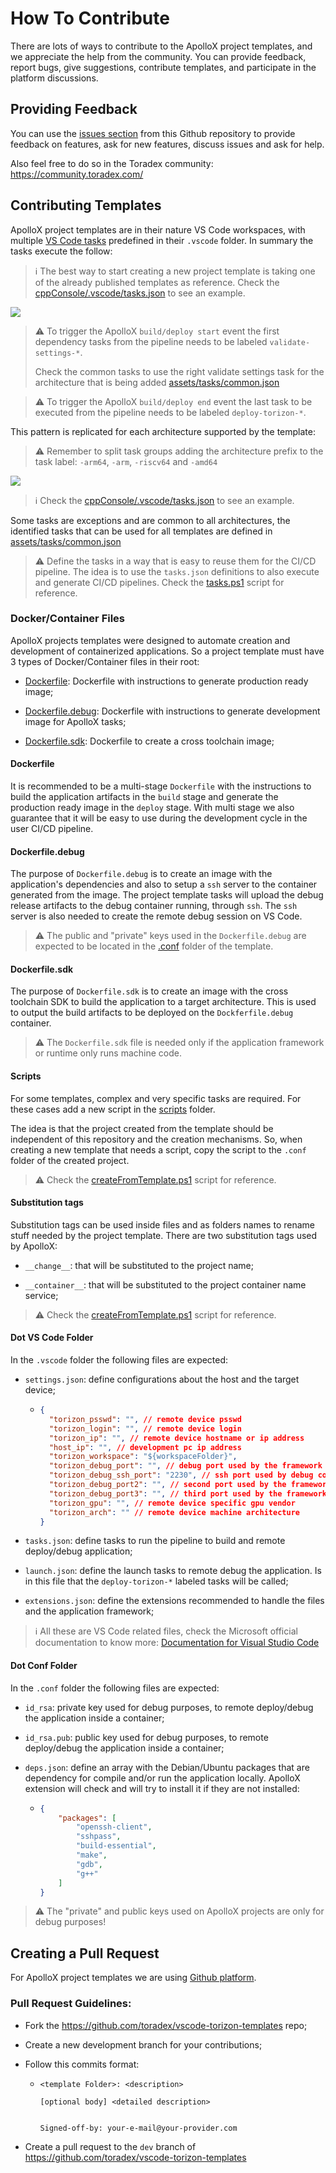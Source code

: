 # How To Contribute

There are lots of ways to contribute to the ApolloX project templates, and we appreciate the help from the community. You can provide feedback, report bugs, give suggestions, contribute templates, and participate in the platform discussions.

## Providing Feedback

You can use the [issues section](https://github.com/toradex/vscode-torizon-templates/issues) from this Github repository to provide feedback on features, ask for new features, discuss issues and ask for help.

Also feel free to do so in the Toradex community: https://community.toradex.com/

## Contributing Templates

ApolloX project templates are in their nature VS Code workspaces, with multiple [VS Code tasks](https://code.visualstudio.com/docs/editor/tasks) predefined in their `.vscode` folder. In summary the tasks execute the follow:

> ℹ️ The best way to start creating a new project template is taking one of the already published templates as reference. Check the [cppConsole/.vscode/tasks.json](./cppConsole/.vscode/tasks.json) to see an example.

![](https://github.com/toradex/vscode-torizon-templates/blob/dev/assets/img/vscodetasksDiagram.png?raw=true&v=6)

> ⚠️ To trigger the ApolloX `build/deploy start` event the first dependency tasks from the pipeline needs to be labeled `validate-settings-*`.
> 
> Check the common tasks to use the right validate settings task for the architecture that is being added  [assets/tasks/common.json](./assets/tasks/common.json)

> ⚠️ To trigger the ApolloX `build/deploy end` event the last task to be executed from the pipeline needs to be labeled `deploy-torizon-*`.

This pattern is replicated for each architecture supported by the template:

> ⚠️ Remember to split task groups adding the architecture prefix to the task label: `-arm64`, `-arm`, `-riscv64` and `-amd64`

![](https://github.com/toradex/vscode-torizon-templates/blob/dev/assets/img/vscodeTasksMultiArch.png?raw=true)

> ℹ️ Check the [cppConsole/.vscode/tasks.json](./cppConsole/.vscode/tasks.json) to see an example.

Some tasks are exceptions and are common to all architectures, the identified tasks that can be used for all templates are defined in [assets/tasks/common.json](./assets/tasks/common.json)

> ⚠️ Define the tasks in a way that is easy to reuse them for the CI/CD pipeline. The idea is to use the `tasks.json` definitions to also execute and generate CI/CD pipelines. Check the [tasks.ps1](./scripts/tasks.ps1) script for reference.

### Docker/Container Files

ApolloX projects templates were designed to automate creation and development of containerized applications. So a project template must have 3 types of Docker/Container files in their root:

- [Dockerfile](./cppConsole/Dockerfile): Dockerfile with instructions to generate production ready image;

- [Dockerfile.debug](./cppConsole/Dockerfile.debug): Dockerfile with instructions to generate development image for ApolloX tasks;

- [Dockerfile.sdk](./cppConsole/Dockerfile.sdk): Dockerfile to  create a cross toolchain image;

#### Dockerfile

It is recommended to be a multi-stage `Dockerfile` with the instructions to build the application artifacts in the `build` stage and generate the production ready image in the `deploy` stage. With multi stage we also guarantee that it will be easy to use during the development cycle in the user CI/CD pipeline.

#### Dockerfile.debug

The purpose of `Dockerfile.debug` is to create an image with the application's dependencies and also to setup a `ssh` server to the container generated from the image. The project template tasks will upload the debug release artifacts to the debug container running, through `ssh`. The `ssh` server is also needed to create the remote debug session on VS Code.

> ⚠️ The public and "private" keys used in the `Dockerfile.debug` are expected to be located in the [.conf](./cppConsole/.conf) folder of the template.

#### Dockerfile.sdk

The purpose of `Dockerfile.sdk` is to create an image with the cross toolchain SDK to build the application to a target architecture. This is used to output the build artifacts to be deployed on the `Dockferfile.debug` container.

> ⚠️ The `Dockerfile.sdk` file is needed only if the application framework or runtime only runs machine code.

#### Scripts

For some templates, complex and very specific tasks are required. For these cases add a new script in the [scripts](./scripts) folder.

The idea is that the project created from the template should be independent of this repository and the creation mechanisms. So, when creating a new template that needs a script, copy the script to the `.conf` folder of the created project.

> ⚠️ Check the [createFromTemplate.ps1](./scripts/createFromTemplate.ps1) script for reference.

#### Substitution tags

Substitution tags can be used inside files and as folders names to rename stuff needed by the project template. There are two substitution tags used by ApolloX:

- `__change__`: that will be substituted to the project name;

- `__container__`: that will be substituted to the project container name service;

> ⚠️ Check the [createFromTemplate.ps1](./scripts/createFromTemplate.ps1) script for reference.

#### Dot VS Code Folder

In the `.vscode` folder the following files are expected:

- `settings.json`: define configurations about the host and the target device;
  
  - ```json
    {
      "torizon_psswd": "", // remote device psswd
      "torizon_login": "", // remote device login
      "torizon_ip": "", // remote device hostname or ip address
      "host_ip": "", // development pc ip address
      "torizon_workspace": "${workspaceFolder}",
      "torizon_debug_port": "", // debug port used by the framework
      "torizon_debug_ssh_port": "2230", // ssh port used by debug container
      "torizon_debug_port2": "", // second port used by the framework
      "torizon_debug_port3": "", // third port used by the framework
      "torizon_gpu": "", // remote device specific gpu vendor
      "torizon_arch": "" // remote device machine architecture
    }
    ```

- `tasks.json`: define tasks to run the pipeline to build and remote deploy/debug application;

- `launch.json`: define the launch tasks to remote debug the application. Is in this file that the `deploy-torizon-*` labeled tasks will be called;

- `extensions.json`:  define the extensions recommended to handle the files and the application framework;

> ℹ️ All these are VS Code related files, check the Microsoft official documentation to know more: [Documentation for Visual Studio Code](https://code.visualstudio.com/docs)

#### Dot Conf Folder

In the `.conf` folder the following files are expected:

- `id_rsa`: private key used for debug purposes, to remote deploy/debug the application inside a container;

- `id_rsa.pub`: public key used for debug purposes, to remote deploy/debug the application inside a container;

- `deps.json`: define an array with the Debian/Ubuntu packages that are dependency for compile and/or run the application locally. ApolloX extension will check and will try to install it if they are not installed:
  
  - ```json
    {
        "packages": [
            "openssh-client",
            "sshpass",
            "build-essential",
            "make",
            "gdb",
            "g++"
        ]
    }
    ```

> ⚠️ The "private" and public keys used on ApolloX projects are only for debug purposes!

## Creating a Pull Request

For ApolloX project templates we are using [Github platform](https://docs.github.com/en/pull-requests/collaborating-with-pull-requests/proposing-changes-to-your-work-with-pull-requests/creating-a-pull-request).

### Pull Request Guidelines:

- Fork the https://github.com/toradex/vscode-torizon-templates repo;

- Create a new development branch for your contributions;

- Follow this commits format:
  
  - ```git
    <template Folder>: <description>
    
    [optional body] <detailed description>
    
    
    Signed-off-by: your-e-mail@your-provider.com
    ```

- Create a pull request to the `dev` branch of https://github.com/toradex/vscode-torizon-templates
